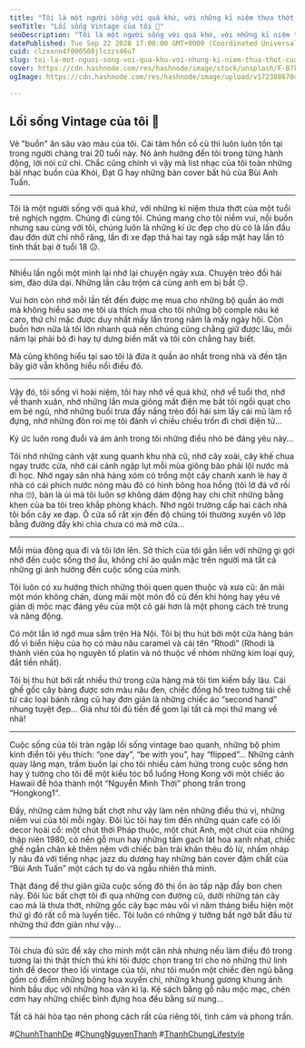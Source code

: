 ```yaml
---
title: "Tôi là một người sống với quá khứ, với những kỉ niệm thưa thớt của một tuổi trẻ nghịch ngợm. Chúng đi cùng tôi. Chúng mang cho tôi niềm vui, nỗi buồn."
seoTitle: "Lối sống Vintage của tôi 🌿"
seoDescription: "Tôi là một người sống với quá khứ, với những kỉ niệm thưa thớt của một tuổi trẻ nghịch ngợm. Chúng đi cùng tôi. Chúng mang cho tôi niềm vui, nỗi buồn."
datePublished: Tue Sep 22 2020 17:00:00 GMT+0000 (Coordinated Universal Time)
cuid: clzxxnn4f000508jlczzs46u7
slug: toi-la-mot-nguoi-song-voi-qua-khu-voi-nhung-ki-niem-thua-thot-cua-mot-tuoi-tre-nghich-ngom-chung-di-cung-toi-chung-mang-cho-toi-niem-vui-noi-buon
cover: https://cdn.hashnode.com/res/hashnode/image/stock/unsplash/F-B7kWlkxDQ/upload/e6836e096a297eed72dcf5e4f65e2aac.jpeg
ogImage: https://cdn.hashnode.com/res/hashnode/image/upload/v1723886704634/391459ad-3951-475b-be58-901c585498ee.webp

---
```


## Lối sống Vintage của tôi 🌿

Vẻ "buồn" ăn sâu vào máu của tôi. Cái tâm hồn cổ cũ thì luôn luôn tồn tại trong người chàng trai 20 tuổi này. Nó ảnh hưởng đến tôi trong từng hành động, lời nói cử chỉ. Chắc cũng chính vì vậy mà list nhạc của tôi toàn những bài nhạc buồn của Khói, Đạt G hay những bản cover bất hủ của Bùi Anh Tuấn.

---

Tôi là một người sống với quá khứ, với những kỉ niệm thưa thớt của một tuổi trẻ nghịch ngợm. Chúng đi cùng tôi. Chúng mang cho tôi niềm vui, nỗi buồn nhưng sau cùng với tôi, chúng luôn là những kí ức đẹp cho dù có là lần đầu đau đớn dứt chỉ nhổ răng, lần đi xe đạp thả hai tay ngã sấp mặt hay lần tỏ tình thất bại ở tuổi 18 😥.

---

Nhiều lần ngồi một mình lại nhớ lại chuyện ngày xưa. Chuyện trèo đồi hái sim, đào dứa dại. Những lần câu trộm cá cùng anh em bị bắt 😔. 

Vui hơn còn nhớ mỗi lần tết đến được mẹ mua cho những bộ quần áo mới mà không hiểu sao mẹ tôi ưa thích mua cho tôi những bộ comple nâu kẻ caro, thứ chỉ mặc được duy nhất mấy lần trong năm là mấy ngày hội. Còn buồn hơn nữa là tôi lớn nhanh quá nên chúng cũng chẳng giữ được lâu, mỗi năm lại phải bỏ đi hay tự dưng biến mất và tôi còn chẳng hay biết. 

Mà cũng không hiểu tại sao tôi là đứa ít quần áo nhất trong nhà và đến tận bây giờ vẫn không hiểu nổi điều đó.

---

Vậy đó, tôi sống vì hoài niệm, tôi hay nhớ về quá khứ, nhớ về tuổi thơ, nhớ về thanh xuân, nhớ những lần mưa giông mất điện mẹ bắt tôi ngồi quạt cho em bé ngủ, nhớ những buổi trưa đầy nắng trèo đồi hái sim lấy cái mũ làm rổ đựng, nhớ những đòn roi mẹ tôi đánh vì chiều chiều trốn đi chơi điện tử... 

Ký ức luôn rong đuổi và ám ảnh trong tôi những điều nhỏ bé đáng yêu này... 

Tôi nhớ những cảnh vật xung quanh khu nhà cũ, nhớ cây xoài, cây khế chua ngay trước cửa, nhớ cái cảnh ngập lụt mỗi mùa giông bão phải lội nước mà đi học. Nhớ ngay sân nhà hàng xóm có trồng một cây chanh xanh lè hay ở nhà có cái phích nước nóng màu đỏ có hình bông hoa hồng (tôi lỡ đá vỡ rồi nha 🙄), bàn là ủi mà tôi luôn sợ không dám động hay chi chít những bằng khen của ba tôi treo khắp phòng khách. Nhớ ngôi trường cấp hai cách nhà tôi bốn cây xe đạp. Ô cửa sổ rất xịn đến độ chúng tôi thường xuyên vô lớp bằng đường đấy khi chìa chưa có mà mở cửa...

---

Mỗi mùa đông qua đi và tôi lớn lên. Sở thích của tôi gắn liền với những gì gợi nhớ đến cuộc sống thơ ấu, không chỉ áo quần mặc trên người mà tất cả những gì ảnh hưởng đến cuộc sống của mình. 

Tôi luôn có xu hướng thích những thói quen quen thuộc và xưa cũ: ăn mãi một món không chán, dùng mãi một món đồ cũ đến khi hỏng hay yêu vẻ giản dị mộc mạc đáng yêu của một cô gái hơn là một phong cách trẻ trung và năng động. 

Có một lần lớ ngớ mua sắm trên Hà Nội. Tôi bị thu hút bởi một cửa hàng bán đồ vì biển hiệu của họ có màu nâu caramel và cái tên “Rhodi” (Rhodi là thành viên của họ nguyên tố platin và nó thuộc về nhóm những kim loại quý, đắt tiền nhất). 

Tôi bị thu hút bởi rất nhiều thứ trong cửa hàng mà tôi tìm kiếm bấy lâu. Cái ghế gốc cây bàng được sơn màu nâu đen, chiếc đồng hồ treo tường tái chế từ các loại bánh răng cũ hay đơn giản là những chiếc áo “second hand” nhung tuyệt đẹp... Giá như tôi đủ tiền để gom lại tất cả mọi thứ mang về nhà!

---

Cuộc sống của tôi tràn ngập lối sống vintage bao quanh, những bộ phim kinh điển tôi yêu thích: “one day”, “be with you”, hay “flipped”... Những cảnh quay lãng mạn, trầm buồn lại cho tôi nhiều cảm hứng trong cuộc sống hơn hay ý tưởng cho tôi để một kiểu tóc bổ luống Hong Kong với một chiếc áo Hawaii để hóa thành một “Nguyễn Minh Thời” phong trần trong “Hongkong1”. 

Đấy, những cảm hứng bất chợt như vậy làm nên những điều thú vị, những niềm vui của tôi mỗi ngày. Đôi lúc tôi hay tìm đến những quán cafe có lối decor hoài cổ: một chút thời Pháp thuộc, một chút Anh, một chút của những thập niên 1980, có nền gỗ mun hay những tấm gạch lát hoa xanh nhạt, chiếc ghế ngắn chân kê thêm nệm với chiếc bàn trải khăn thêu đỏ lừ, nhấm nháp ly nâu đá với tiếng nhạc jazz du dương hay những bản cover đậm chất của “Bùi Anh Tuấn” một cách tự do và ngẫu nhiên thả mình. 

Thật đáng để thư giãn giữa cuộc sống đô thị ồn ào tấp nập đầy bon chen này. Đôi lúc bất chợt tôi đi qua những con đường cũ, dưới những tán cây cao mà lá thưa thớt, những gốc cây bạc màu vôi vì năm tháng biểu hiện một thứ gì đó rất cổ mà luyến tiếc. Tôi luôn có những ý tưởng bất ngờ bắt đầu từ những thứ đơn giản như vậy...

---

Tôi chưa đủ sức để xây cho mình một căn nhà nhưng nếu làm điều đó trong tương lai thì thật thích thú khi tôi được chọn trang trí cho nó những thứ linh tinh để decor theo lối vintage của tôi, như tôi muốn một chiếc đèn ngủ bằng gốm có điểm những bông hoa xuyến chi, những khung gương khung ảnh hình bầu dục với những hoa văn kì lạ. Kệ sách bằng gỗ nâu mộc mạc, chén cơm hay những chiếc bình đựng hoa đều bằng sứ nung... 

Tất cả hài hòa tạo nên phong cách rất của riêng tôi, tình cảm và phong trần.

#[ChunhThanhDe](https://github.com/ChunhThanhDe) #[ChungNguyenThanh](https://www.linkedin.com/in/chunhthanhde/) #[ThanhChungLifestyle](https://www.instagram.com/thanhchung3000/)

